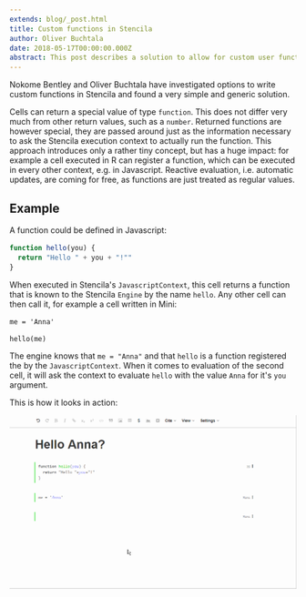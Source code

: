 ```yaml
---
extends: blog/_post.html
title: Custom functions in Stencila
author: Oliver Buchtala
date: 2018-05-17T00:00:00.000Z
abstract: This post describes a solution to allow for custom user functions.
---
```


Nokome Bentley and Oliver Buchtala have investigated options to write custom functions in Stencila and found a very simple and generic solution.

Cells can return a special value of type `function`. This does not differ very much from other return values, such as a `number`.
Returned functions are however special, they are passed around just as the information necessary to ask the Stencila execution context to actually run the function.
This approach introduces only a rather tiny concept, but has a huge impact: for example a cell executed in R can register a function, which can be executed in every other context, e.g. in Javascript.
Reactive evaluation, i.e. automatic updates, are coming for free, as functions are just treated as regular values.

## Example

A function could be defined in Javascript:

```js
function hello(you) {
  return "Hello " + you + "!""
}
```

When executed in Stencila's `JavascriptContext`, this cell returns a function that is known to the Stencila `Engine` by the name `hello`.
Any other cell can then call it, for example a cell written in Mini:

```mini
me = 'Anna'
```

```mini
hello(me)
```

The engine knows that `me = "Anna"` and that `hello` is a function registered the by the `JavascriptContext`.
When it comes to evaluation of the second cell, it will ask the context to evaluate `hello` with the value `Anna` for it's `you` argument.

This is how it looks in action:

![Example](stencila-hello-anna.gif)
